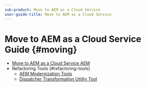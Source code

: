 ```yaml
---
sub-product: Move to AEM as a Cloud Service
user-guide-title: Move to AEM as a Cloud Service
---
```


# Move to AEM as a Cloud Service Guide {#moving}

+ [Move to AEM as a Cloud Service AEM](/help/move-to-cloud-service/home.md)
+ Refactoring Tools {#refactoring-tools}
  + [AEM Modernization Tools](/help/move-to-cloud-service/refactoring-tools/aem-modernization-tools.md)
  + [Dispatcher Transformation Utility Tool](/help/move-to-cloud-service/refactoring-tools/dispatcher-transformation-utility-tools.md)

<!--
+ Cloud Readiness Analyzer {#cloud-readiness-analyzer}
+ User Migration Utility Tool your Code {#user-migration-utility}
+ Content Transfer Tool {content-transfer-tool}
+ Moving to AEM Assets as a Cloud Service {#moving-to-aem-assets}
-->